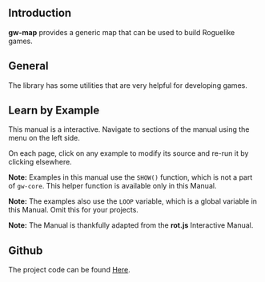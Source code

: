 ## Introduction

**gw-map** provides a generic map that can be used to build Roguelike games.

## General

The library has some utilities that are very helpful for developing games.

## Learn by Example

This manual is a interactive. Navigate to sections of the manual using the menu on the left side.

On each page, click on any example to modify its source and re-run it by clicking elsewhere.

**Note:** Examples in this manual use the `SHOW()` function, which is not a part of `gw-core`. This helper function is available only in this Manual.

**Note:** The examples also use the `LOOP` variable, which is a global variable in this Manual. Omit this for your projects.

**Note:** The Manual is thankfully adapted from the **rot.js** Interactive Manual.

## Github

The project code can be found [Here](https://github.com/funnisimo/gw-map).
